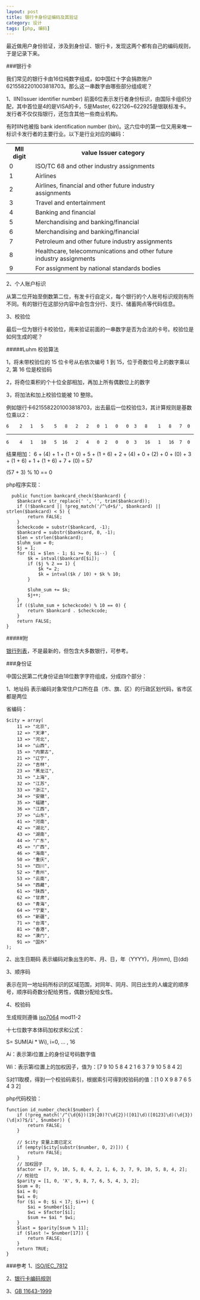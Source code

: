 ```yaml
---
layout: post
title: 银行卡身份证编码及其验证
category: 设计
tags: [php, 编码]
---
```


最近做用户身份验证，涉及到身份证、银行卡，发现这两个都有自己的编码规则，于是记录下来。

###银行卡

我们常见的银行卡由16位纯数字组成，如中国红十字会捐款账户 6215582201003818703。那么这一串数字由哪些部分组成呢？

1、IIN(Issuer identifier number)
前面6位表示发行者身份标识，由国际卡组织分配，其中首位是4的是VISA的卡，5是Master, 622126~622925是银联标准卡。发行者不仅仅指银行，还包含其他一些商业机构。

有时IIN也被指 bank identification number (bin)。这六位中的第一位又用来唯一标识卡发行者的主要行业。以下是行业对应的编码：

<table class="table table-bordered table-striped table-condensed">
	<tr>
        <th>MII digit</th><th>value	Issuer category</td>
    </tr>
    <tr>
        <td>0</td><td>ISO/TC 68 and other industry assignments</td>
    </tr>
    <tr>
        <td>1</td><td>Airlines</td>
    </tr>
    <tr>
        <td>2</td><td>Airlines, financial and other future industry assignments</td>
    </tr>
    <tr>
        <td>3</td><td>Travel and entertainment</td>
    </tr>
    <tr>
        <td>4</td><td>Banking and financial</td>
    </tr>
    <tr>    
        <td>5</td><td>Merchandising and banking/financial</td>
    </tr>
    <tr>
        <td>6</td><td>Merchandising and banking/financial</td>
    </tr>
	<tr>
        <td>7</td><td>Petroleum and other future industry assignments</td>
    </tr>
    <tr>
        <td>8</td><td>Healthcare, telecommunications and other future industry assignments</td>
    </tr>
    <tr>
        <td>9</td><td>For assignment by national standards bodies</td>
    </tr>
</table>

2、个人账户标识

从第二位开始至倒数第二位，有发卡行自定义，每个银行的个人账号标识规则有所不同。有的银行在这部分内容中会包含分行、支行、储蓄网点等代码信息。

3、校验位

最后一位为银行卡校验位，用来验证前面的一串数字是否为合法的卡号。校验位是如何生成的呢？

#####Luhm 校验算法

1，将未带校验位的 15 位卡号从右依次编号 1 到 15，位于奇数位号上的数字乘以 2, 第 16 位是校验码

2，将奇位乘积的个十位全部相加，再加上所有偶数位上的数字

3，将加法和加上校验位能被 10 整除。

例如银行卡6215582201003818703，出去最后一位校验位3，其计算规则是基数位乘以2：

    6    2   1   5    5   8   2   2   0  1   0   0  3   8    1   8   7  0
-------------------------------------------------------------------------    
    6    4   1   10   5  16   2   4   0  2   0   0  3   16   1   16  7  0

结果相加：
6 + (4) + 1 + (1 + 0) + 5 + (1 + 6) + 2 + (4) + 0 + (2) + 0 + (0) + 3 + (1 + 6) + 1 + (1 + 6) + 7 + (0) = 57

(57 + 3) % 10 == 0

php程序实现：

	  public function bankcard_check($bankcard) {
        $bankcard = str_replace(' ', '', trim($bankcard));
        if (!$bankcard || !preg_match('/^\d+$/', $bankcard) || strlen($bankcard) < 5) {
            return FALSE;
        }
        $checkcode = substr($bankcard, -1);
        $bankcard = substr($bankcard, 0, -1);
        $len = strlen($bankcard);
        $luhm_sum = 0;
        $j = 1;
        for ($i = $len - 1; $i >= 0; $i--)  {
            $k = intval($bankcard[$i]);
            if ($j % 2 == 1) {
                $k *= 2;
                $k = intval($k / 10) + $k % 10;
            }

            $luhm_sum += $k;
            $j++;
        }
        if (($luhm_sum + $checkcode) % 10 == 0) {
            return $bankcard . $checkcode;
        }
        return FALSE;
    }

#####附

[银行列表](/assets/files/banks.php.txt)，不是最新的，但包含大多数银行，可参考。



###身份证

中国公民第二代身份证由18位数字字符组成，分成四个部分：

1、地址码
表示编码对象常住户口所在县（市、旗、区）的行政区划代码，省市区都是两位

省编码：

	$city = array(
		11 => "北京",
		12 => "天津",
		13 => "河北",
		14 => "山西",
		15 => "内蒙古",
		21 => "辽宁",
		22 => "吉林",
		23 => "黑龙江",
		31 => "上海",
		32 => "江苏",
		33 => "浙江",
		34 => "安徽",
		35 => "福建",
		36 => "江西",
		37 => "山东",
		41 => "河南",
		42 => "湖北",
		43 => "湖南",
		44 => "广东",
		45 => "广西",
		46 => "海南",
		50 => "重庆",
		51 => "四川",
		52 => "贵州",
		53 => "云南",
		54 => "西藏",
		61 => "陕西",
		62 => "甘肃",
		63 => "青海",
		64 => "宁夏",
		65 => "新疆",
		71 => "台湾",
		81 => "香港",
		82 => "澳门",
		91 => "国外"
	);
2、出生日期码
表示编码对象出生的年、月、日，年（YYYY)，月(mm), 日(dd)

3、顺序码

表示在同一地址码所标识的区域范围，对同年、同月、同日出生的人编定的顺序号，顺序码奇数分配给男性，偶数分配给女性。


4、校验码

生成规则遵循 [iso7064](https://en.wikipedia.org/wiki/ISO_7064) mod11-2

十七位数字本体码加权求和公式：

S= SUM(Ai * Wi), i=0, ... , 16

Ai：表示第i位置上的身份证号码数字值

Wi：表示第i位置上的加权因子，值为：[7 9 10 5 8 4 2 1 6 3 7 9 10 5 8 4 2]

S对11取模，得到一个校验码索引，根据索引可得到校验码的值：[1 0 X 9 8 7 6 5 4 3 2]

php代码校验：

	function id_number_check($number) {
		if (!preg_match('/^(\d{6})(19|20)?(\d{2})([01]\d)([0123]\d)(\d{3})(\d|x)?$/i', $number)) {
			return FALSE;
		}

		// $city 变量上面已定义
		if (empty($city[substr($number, 0, 2)])) {
			return FALSE;
		}
		// 加权因子
		$factor = [7, 9, 10, 5, 8, 4, 2, 1, 6, 3, 7, 9, 10, 5, 8, 4, 2];
		// 校验位
		$parity = [1, 0, 'X', 9, 8, 7, 6, 5, 4, 3, 2];
		$sum = 0;
		$ai = 0;
		$wi = 0;
		for ($i = 0; $i < 17; $i++) {
			$ai = $number[$i];
			$wi = $factor[$i];
			$sum += $ai * $wi;
		}
		$last = $parity[$sum % 11];
		if ($last != $number[17]) {
			return FALSE;
		}
		return TRUE;
	}



###参考
1、[ISO/IEC_7812](https://en.wikipedia.org/wiki/ISO/IEC_7812)

2、[银行卡编码规则](http://blog.sina.com.cn/s/blog_12fc3a84d0101u7o8.html)

3、[GB 11643-1999](http://vdisk.weibo.com/s/tFDQbBuhBAKN?from=page_100505_profile&wvr=6)


